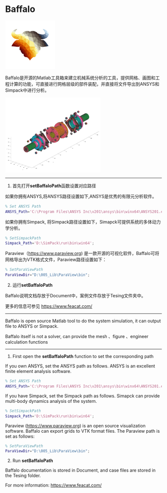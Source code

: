 # Baffalo

<img src="./icons/Baffalo3.png" alt="Baffalo" style="zoom: 50%;" />

Baffalo是开源的Matlab工具箱来建立机械系统分析的工具，提供网格、画图和工程计算的功能，可直接进行网格层级的部件装配，并直接将文件导出到ANSYS和Simpack中进行分析。

<img src="./icons/Fig1.jpg" style="zoom: 30%;" />

---

1. 首先打开**setBaffaloPath**函数设置对应路径

如果你拥有ANSYS,将ANSYS路径设置如下,ANSYS是优秀的有限元分析软件。

```matlab
% Set ANSYS Path
ANSYS_Path='C:\Program Files\ANSYS Inc\v201\ansys\bin\winx64\ANSYS201.exe';
```

如果你拥有Simpack, 将Simpack路径设置如下，Simapck可提供系统的多体动力学分析。

```matlab
% SetSimpackPath
Simpack_Path='D:\SimPack\run\bin\win64';
```

Paraview（https://www.paraview.org) 是一款开源的可视化软件，Baffalo可将网格导出为VTK格式文件，Paraview路径设置如下：
```matlab
% SetParaViewPath
ParaViewDir="D:\005_Lib\ParaView\bin";
```

2.  运行**setBaffaloPath**

Baffalo说明文档存放于Document中，案例文件存放于Tesing文件夹中。

更多的信息可参见 https://www.feacat.com/

---


Baffalo is open source Matlab tool to do the system simulation, it can output file to ANSYS or Simpack.

Baffalo itself is not a solver, can provide the mesh 、figure 、engineer calculation functions

---

1. First open the **setBaffaloPath** function to set the corresponding path

If you own ANSYS, set the ANSYS path as follows. ANSYS is an excellent finite element analysis software.

```matlab
% Set ANSYS Path
ANSYS_Path='C:\Program Files\ANSYS Inc\v201\ansys\bin\winx64\ANSYS201.exe';
```
If you have Simpack, set the Simpack path as follows. Simapck can provide multi-body dynamics analysis of the system.

```matlab
% SetSimpackPath
Simpack_Path='D:\SimPack\run\bin\win64';
```

Paraview (https://www.paraview.org) is an open source visualization software. Baffalo can export grids to VTK format files. The Paraview path is set as follows:

```matlab
% SetParaViewPath
ParaViewDir="D:\005_Lib\ParaView\bin";
```

2. Run **setBaffaloPath**

Baffalo documentation is stored in Document, and case files are stored in the Tesing folder.

For more information:  https://www.feacat.com/
